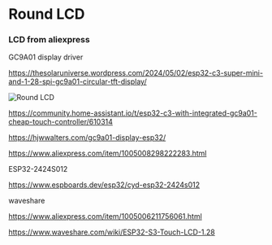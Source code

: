# Round LCD 

### LCD from aliexpress



GC9A01 display driver

https://thesolaruniverse.wordpress.com/2024/05/02/esp32-c3-super-mini-and-1-28-spi-gc9a01-circular-tft-display/


![Round LCD](https://thesolaruniverse.wordpress.com/wp-content/uploads/2024/05/137_fig_02_96_dpi.png)


https://community.home-assistant.io/t/esp32-c3-with-integrated-gc9a01-cheap-touch-controller/610314

https://hjwwalters.com/gc9a01-display-esp32/

https://www.aliexpress.com/item/1005008298222283.html

 ESP32-2424S012

 https://www.espboards.dev/esp32/cyd-esp32-2424s012

 waveshare

 https://www.aliexpress.com/item/1005006211756061.html

 https://www.waveshare.com/wiki/ESP32-S3-Touch-LCD-1.28

 